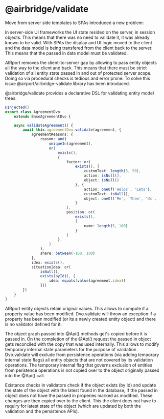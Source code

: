 # @airbridge/validate

Move from server side templates to SPAs introduced a new problem:

In server-side UI frameworks the UI state resided on the server, in 
session objects.  This means that there was no need to validate it,
it was already known to be valid.  With SPAs the display and UI
logic moved to the client and the data model is being transfered
from the client back to the server.  This means that the passed
in data model must be validated.

AIRport removes the client-to-server gap by allowing to pass
entity objects all the way to the client and back.  This means that
there must be strict validation of all entity state passed in and
out of protected server scope.  Doing so via procedural checks
is tedious and error prone.  To solve this issue
@airport/airbridge-validate library has been introduced.

@airbridge/validate provides a declarative DSL for
validating entity model trees:

```typescript
@Injected()
export class AgreementDvo
    extends BaseAgreementDvo {

    async validateAgreement() {
        await this.agreementDvo.validate(agreement, {
            agreementReasons: {
                reason: and(
                    uniqueIn(agreement),
                    or(
                        exists(),
                        {
                            factor: or(
                                exists(), {
                                    customText: length(5, 50),
                                    action: isNull(),
                                    object: isNull()
                                }, {
                                    action: oneOf('Helps', 'Lets'),
                                    customText: isNull(),
                                    object: oneOf('Me', 'Them', 'Us', 'You'),
                                }
                            ),
                            position: or(
                                exists(),
                                {
                                    name: length(5, 100)
                                }
                            )
                        },
                    )
                ),
                share: between(-100, 100)
            },
            idea: exists(),
            situationIdea: or(
                isNull(),
                exists(byId(), {
                    idea: equals(value(agreement.idea))
                }))
        })
    }
}
```

AIRport entity objects retain original values.  This allows to
compute if a property value has been modified.  Dvo.validate
will throw an exception if a property
has been modified (or its a newly created entity object) and
there is no validator defined for it.

The object graph passed into @Api() methods get's copied before
it is passed in.  On the completion of the @Api() request
the passed in object gets reconciled with the copy that was
used internally.  This allows to modify temporary internal state
parameters for the purpose of validation.  Dvo.validate will
exclude from persistence operations (via adding temporary
internal state flags) all entity objects that are not covered
by its validation operations.  The temporary internal flag
that governs exclusion of entities from peristence operations
is not copied over to the object originally passed into
the @Api() call.

Existance checks in validators check if the object exists (by
Id) and update the state of the object with the latest found
in the database, if the passed in object does not have the
passed in properies marked as modified.  These changes
are then copied over to the client.  This the client does
not have to requiry for latest state of the object (which
are updated by both the validation and the persistence APIs).
